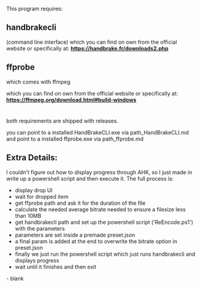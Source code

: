 

This program requires: 


## handbrakecli
(command line interface)
which you can find on own from the official website
or 
specifically at:
**https://handbrake.fr/downloads2.php**



## ffprobe
which comes with ffmpeg

which you can find on own from the official website
or 
specifically at: 
**https://ffmpeg.org/download.html#build-windows**


#


both requirements are shipped with releases.

you can point to a installed HandBrakeCLI.exe via path_HandBrakeCLI.md
and point to a installed ffprobe.exe via path_ffprobe.md

## Extra Details:
I couldn't figure out how to display progress through AHK, 
so I just made in write up a powershell script and then execute it.
The full process is:
- display drop UI
- wait for dropped item
- get ffprobe path and ask it for the duration of the file
- calculate the needed average bitrate needed to ensure a filesize less than 10MB
- get handbrakecli path and set up the powershell script ('ReEncode.ps1') with the parameters
- parameters are set inside a premade preset.json
- a final param is added at the end to overwrite the bitrate option in preset.json
- finally we just run the powershell script which just runs handbrakecli and displays progress
- wait until it finishes and then exit

\- blank
